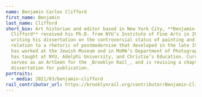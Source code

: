 ```yaml
---
name: Benjamin Carlos Clifford
first_name: Benjamin
last_name: Clifford
short_bio: Art historian and editor based in New York City, **Benjamin Carlos
  Clifford** received his Ph.D. from NYU’s Institute of Fine Arts in 2019,
  writing his dissertation on the controversial status of painting and its
  relation to a rhetoric of postmodernism that developed in the late 1970s. He
  has worked at the Jewish Museum and in MoMA’s Department of Photography, and
  has taught at NYU, Adelphi University, and Christie’s Education. Currently, he
  serves as an ArtSeen for the _Brooklyn Rail_, and is revising a chapter of his
  dissertation for publication.
portraits:
  - media: 2021/03/benjamin-clifford
rail_contributor_url: https://brooklynrail.org/contributor/Benjamin-Clifford
---
```

